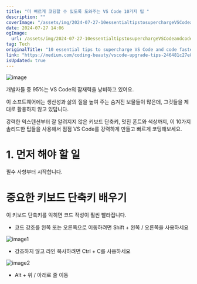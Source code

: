 ```yaml
---
title: "더 빠르게 코딩할 수 있도록 도와주는 VS Code 10가지 팁 "
description: ""
coverImage: "/assets/img/2024-07-27-10essentialtipstosuperchargeVSCodeandcodefaster0to100_0.png"
date: 2024-07-27 14:06
ogImage:
  url: /assets/img/2024-07-27-10essentialtipstosuperchargeVSCodeandcodefaster0to100_0.png
tag: Tech
originalTitle: "10 essential tips to supercharge VS Code and code faster 0 to 100"
link: "https://medium.com/coding-beauty/vscode-upgrade-tips-246481c27e8e"
isUpdated: true
---
```


![image](/assets/img/2024-07-27-10essentialtipstosuperchargeVSCodeandcodefaster0to100_0.png)

개발자들 중 95%는 VS Code의 잠재력을 낭비하고 있어요.

이 소프트웨어에는 생산성과 삶의 질을 높여 주는 숨겨진 보물들이 많은데, 그것들을 제대로 활용하지 않고 있답니다.

강력한 익스텐션부터 잘 알려지지 않은 키보드 단축키, 멋진 폰트와 색상까지, 이 10가지 솔리드한 팁들을 사용해서 점점 VS Code를 강력하게 만들고 빠르게 코딩해보세요.

<!-- cozy-coder - 수평 -->

<ins class="adsbygoogle"
     style="display:block"
     data-ad-client="ca-pub-4877378276818686"
     data-ad-slot="1107185301"
     data-ad-format="auto"
     data-full-width-responsive="true"></ins>

<script>
     (adsbygoogle = window.adsbygoogle || []).push({});
</script>

# 1. 먼저 해야 할 일

필수 사항부터 시작합니다.

# 중요한 키보드 단축키 배우기

이 키보드 단축키를 익히면 코드 작성이 훨씬 빨라집니다.

<!-- cozy-coder - 수평 -->

<ins class="adsbygoogle"
     style="display:block"
     data-ad-client="ca-pub-4877378276818686"
     data-ad-slot="1107185301"
     data-ad-format="auto"
     data-full-width-responsive="true"></ins>

<script>
     (adsbygoogle = window.adsbygoogle || []).push({});
</script>

- 코드 강조를 왼쪽 또는 오른쪽으로 이동하려면 Shift + 왼쪽 / 오른쪽을 사용하세요

![image1](https://miro.medium.com/v2/resize:fit:1400/0*846eTg4HEhi7AYJv.gif)

- 강조하지 않고 라인 복사하려면 Ctrl + C를 사용하세요

![image2](https://miro.medium.com/v2/resize:fit:1400/1*YPvy7284_cIU53Bc_67h4A.gif)

<!-- cozy-coder - 수평 -->

<ins class="adsbygoogle"
     style="display:block"
     data-ad-client="ca-pub-4877378276818686"
     data-ad-slot="1107185301"
     data-ad-format="auto"
     data-full-width-responsive="true"></ins>

<script>
     (adsbygoogle = window.adsbygoogle || []).push({});
</script>

- Alt + 위 / 아래로 줄 이동
